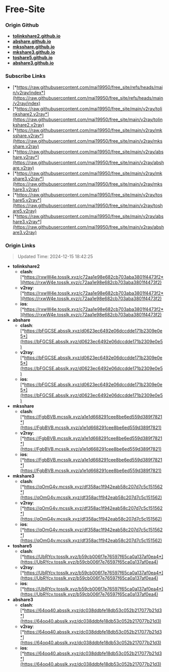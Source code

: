 # Free-Site

### Origin Github

- [**tolinkshare2.github.io**](https://github.com/tolinkshare2/tolinkshare2.github.io)
- [**abshare.github.io**](https://github.com/abshare/abshare.github.io)
- [**mksshare.github.io**](https://github.com/mksshare/mksshare.github.io)
- [**mkshare3.github.io**](https://github.com/mkshare3/mkshare3.github.io)
- [**toshare5.github.io**](https://github.com/toshare5/toshare5.github.io)
- [**abshare3.github.io**](https://github.com/abshare3/abshare3.github.io)

### Subscribe Links

- [*https://raw.githubusercontent.com/mai19950/free_site/refs/heads/main/v2ray/index*](https://raw.githubusercontent.com/mai19950/free_site/refs/heads/main/v2ray/index)
- [*https://raw.githubusercontent.com/mai19950/free_site/main/v2ray/tolinkshare2.v2ray*](https://raw.githubusercontent.com/mai19950/free_site/main/v2ray/tolinkshare2.v2ray)
- [*https://raw.githubusercontent.com/mai19950/free_site/main/v2ray/mksshare.v2ray*](https://raw.githubusercontent.com/mai19950/free_site/main/v2ray/mksshare.v2ray)
- [*https://raw.githubusercontent.com/mai19950/free_site/main/v2ray/abshare.v2ray*](https://raw.githubusercontent.com/mai19950/free_site/main/v2ray/abshare.v2ray)
- [*https://raw.githubusercontent.com/mai19950/free_site/main/v2ray/mkshare3.v2ray*](https://raw.githubusercontent.com/mai19950/free_site/main/v2ray/mkshare3.v2ray)
- [*https://raw.githubusercontent.com/mai19950/free_site/main/v2ray/toshare5.v2ray*](https://raw.githubusercontent.com/mai19950/free_site/main/v2ray/toshare5.v2ray)
- [*https://raw.githubusercontent.com/mai19950/free_site/main/v2ray/abshare3.v2ray*](https://raw.githubusercontent.com/mai19950/free_site/main/v2ray/abshare3.v2ray)

### Origin Links

> Updated Time: 2024-12-15 18:42:25

- **tolinkshare2**
  - **clash**: [*https://rxwW4e.tosslk.xyz/c72aa1e98e682cb703aba3801f4473f2*](https://rxwW4e.tosslk.xyz/c72aa1e98e682cb703aba3801f4473f2)
  - **v2ray**: [*https://rxwW4e.tosslk.xyz/c72aa1e98e682cb703aba3801f4473f2*](https://rxwW4e.tosslk.xyz/c72aa1e98e682cb703aba3801f4473f2)
  - **ios**: [*https://rxwW4e.tosslk.xyz/c72aa1e98e682cb703aba3801f4473f2*](https://rxwW4e.tosslk.xyz/c72aa1e98e682cb703aba3801f4473f2)
- **abshare**
  - **clash**: [*https://bFGCSE.absslk.xyz/d0623ec6492e06dccdde171b2309e0e5*](https://bFGCSE.absslk.xyz/d0623ec6492e06dccdde171b2309e0e5)
  - **v2ray**: [*https://bFGCSE.absslk.xyz/d0623ec6492e06dccdde171b2309e0e5*](https://bFGCSE.absslk.xyz/d0623ec6492e06dccdde171b2309e0e5)
  - **ios**: [*https://bFGCSE.absslk.xyz/d0623ec6492e06dccdde171b2309e0e5*](https://bFGCSE.absslk.xyz/d0623ec6492e06dccdde171b2309e0e5)
- **mksshare**
  - **clash**: [*https://FgbBVB.mcsslk.xyz/a1e1d668291cee8be6ed559d389f7821*](https://FgbBVB.mcsslk.xyz/a1e1d668291cee8be6ed559d389f7821)
  - **v2ray**: [*https://FgbBVB.mcsslk.xyz/a1e1d668291cee8be6ed559d389f7821*](https://FgbBVB.mcsslk.xyz/a1e1d668291cee8be6ed559d389f7821)
  - **ios**: [*https://FgbBVB.mcsslk.xyz/a1e1d668291cee8be6ed559d389f7821*](https://FgbBVB.mcsslk.xyz/a1e1d668291cee8be6ed559d389f7821)
- **mkshare3**
  - **clash**: [*https://qOmG4v.mcsslk.xyz/df358ac1f942eab58c207d7c5c151562*](https://qOmG4v.mcsslk.xyz/df358ac1f942eab58c207d7c5c151562)
  - **v2ray**: [*https://qOmG4v.mcsslk.xyz/df358ac1f942eab58c207d7c5c151562*](https://qOmG4v.mcsslk.xyz/df358ac1f942eab58c207d7c5c151562)
  - **ios**: [*https://qOmG4v.mcsslk.xyz/df358ac1f942eab58c207d7c5c151562*](https://qOmG4v.mcsslk.xyz/df358ac1f942eab58c207d7c5c151562)
- **toshare5**
  - **clash**: [*https://UbRYcv.tosslk.xyz/b59cb006f7e76597f65ca0a137af0ea4*](https://UbRYcv.tosslk.xyz/b59cb006f7e76597f65ca0a137af0ea4)
  - **v2ray**: [*https://UbRYcv.tosslk.xyz/b59cb006f7e76597f65ca0a137af0ea4*](https://UbRYcv.tosslk.xyz/b59cb006f7e76597f65ca0a137af0ea4)
  - **ios**: [*https://UbRYcv.tosslk.xyz/b59cb006f7e76597f65ca0a137af0ea4*](https://UbRYcv.tosslk.xyz/b59cb006f7e76597f65ca0a137af0ea4)
- **abshare3**
  - **clash**: [*https://64oq40.absslk.xyz/dc038ddbfe18db53c052b217077b21d3*](https://64oq40.absslk.xyz/dc038ddbfe18db53c052b217077b21d3)
  - **v2ray**: [*https://64oq40.absslk.xyz/dc038ddbfe18db53c052b217077b21d3*](https://64oq40.absslk.xyz/dc038ddbfe18db53c052b217077b21d3)
  - **ios**: [*https://64oq40.absslk.xyz/dc038ddbfe18db53c052b217077b21d3*](https://64oq40.absslk.xyz/dc038ddbfe18db53c052b217077b21d3)
